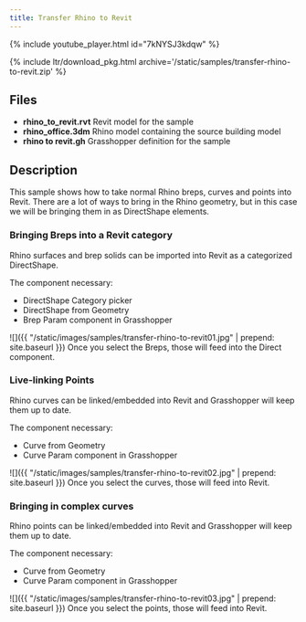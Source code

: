```yaml
---
title: Transfer Rhino to Revit
---
```


<!-- intro video -->
{% include youtube_player.html id="7kNYSJ3kdqw" %}

{% include ltr/download_pkg.html archive='/static/samples/transfer-rhino-to-revit.zip' %}


## Files

- **rhino_to_revit.rvt** Revit model for the sample
- **rhino_office.3dm** Rhino model containing the source building model
- **rhino to revit.gh** Grasshopper definition for the sample

## Description

This sample shows how to take normal Rhino breps, curves and points into Revit. There are a lot of ways to bring in the Rhino geometry, but in this case we will be bringing them in as DirectShape elements.

### Bringing Breps into a Revit category
Rhino surfaces and brep solids can be imported into Revit as a categorized DirectShape.

The component necessary:
- DirectShape Category picker
- DirectShape from Geometry
- Brep Param component in Grasshopper

![]({{ "/static/images/samples/transfer-rhino-to-revit01.jpg" | prepend: site.baseurl }})
Once you select the Breps, those will feed into the Direct component.

### Live-linking Points
Rhino curves can be linked/embedded into Revit and Grasshopper will keep them up to date.

The component necessary:
- Curve from Geometry
- Curve Param component in Grasshopper

![]({{ "/static/images/samples/transfer-rhino-to-revit02.jpg" | prepend: site.baseurl }})
Once you select the curves, those will feed into Revit.

### Bringing in complex curves
Rhino points can be linked/embedded into Revit and Grasshopper will keep them up to date.

The component necessary:
- Curve from Geometry
- Curve Param component in Grasshopper

![]({{ "/static/images/samples/transfer-rhino-to-revit03.jpg" | prepend: site.baseurl }})
Once you select the points, those will feed into Revit.
